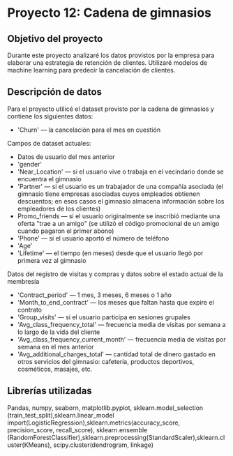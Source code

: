 # Proyecto 12: Cadena de gimnasios

## Objetivo del proyecto

Durante este proyecto analizaré los datos provistos por la empresa para elaborar una estrategia de retención de clientes. Utilizaré modelos de machine learning para predecir la cancelación de clientes. 


## Descripción de datos

Para el proyecto utilicé el dataset provisto por la cadena de gimnasios y contiene los siguientes datos:

- 'Churn' — la cancelación para el mes en cuestión

Campos de dataset actuales:
- Datos de usuario del mes anterior
- 'gender'
- 'Near_Location' — si el usuario vive o trabaja en el vecindario donde se encuentra el gimnasio
- 'Partner' — si el usuario es un trabajador de una compañía asociada (el gimnasio tiene empresas asociadas cuyos empleados obtienen descuentos; en esos casos el gimnasio almacena información sobre los empleadores de los clientes)
- Promo_friends — si el usuario originalmente se inscribió mediante una oferta "trae a un amigo" (se utilizó el código promocional de un amigo cuando pagaron el primer abono)
- 'Phone' — si el usuario aportó el número de teléfono
- 'Age'
- 'Lifetime' — el tiempo (en meses) desde que el usuario llegó por primera vez al gimnasio

Datos del registro de visitas y compras y datos sobre el estado actual de la membresía
- 'Contract_period' — 1 mes, 3 meses, 6 meses o 1 año
- 'Month_to_end_contract' — los meses que faltan hasta que expire el contrato
- 'Group_visits' — si el usuario participa en sesiones grupales
- 'Avg_class_frequency_total' — frecuencia media de visitas por semana a lo largo de la vida del cliente
- 'Avg_class_frequency_current_month' — frecuencia media de visitas por semana en el mes anterior
- 'Avg_additional_charges_total' — cantidad total de dinero gastado en otros servicios del gimnasio: cafetería, productos deportivos, cosméticos, masajes, etc.

## Librerías utilizadas

Pandas, numpy, seaborn, matplotlib.pyplot, sklearn.model_selection (train_test_split),sklearn.linear_model import(LogisticRegression),sklearn.metrics(accuracy_score, precision_score, recall_score), sklearn.ensemble (RandomForestClassifier),sklearn.preprocessing(StandardScaler),sklearn.cluster(KMeans), scipy.cluster(dendrogram, linkage)




